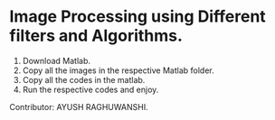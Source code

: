 # Image Processing using Different filters and Algorithms.

1. Download Matlab.
2. Copy all the images in the respective Matlab folder.
3. Copy all the codes in the matlab.
4. Run the respective codes and enjoy.

Contributor: AYUSH RAGHUWANSHI.
